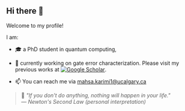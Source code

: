 ## Hi there 👋

Welcome to my profile!

I am:
- 🎓 a PhD student in quantum computing,
- 🔭 currently working on gate error characterization. Please visit my previous works at [![Google Scholar](https://img.shields.io/badge/Google%20Scholar-Profile-blue)](https://scholar.google.com/citations?user=ViUxcPAAAAAJ&hl=en).

- 📫 You can reach me via [mahsa.karimi1@ucalgary.ca](mailto:mahsa.karimi1@ucalgary.ca) 

> 🧠 *"If you don't do anything, nothing will happen in your life."*  
> — *Newton's Second Law (personal interpretation)*


